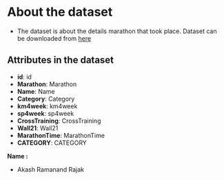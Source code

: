 # About the dataset
- The dataset is about the details marathon that took place.
Dataset can be downloaded from [here](https://www.kaggle.com/girardi69/marathon-time-predictions)

## Attributes in the dataset
- **id**: id
- **Marathon**: Marathon
- **Name**: Name
- **Category**: Category
- **km4week**: km4week
- **sp4week**: sp4week
- **CrossTraining**: CrossTraining
- **Wall21**: Wall21
- **MarathonTime**: MarathonTime
- **CATEGORY**: CATEGORY


**Name :**
- Akash Ramanand Rajak



